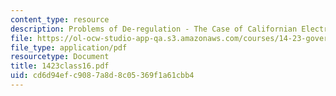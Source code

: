 ```yaml
---
content_type: resource
description: Problems of De-regulation - The Case of Californian Electricity
file: https://ol-ocw-studio-app-qa.s3.amazonaws.com/courses/14-23-government-regulation-of-industry-spring-2003/cd6d94efc9087a8d8c05369f1a61cbb4_1423class16.pdf
file_type: application/pdf
resourcetype: Document
title: 1423class16.pdf
uid: cd6d94ef-c908-7a8d-8c05-369f1a61cbb4
---
```

